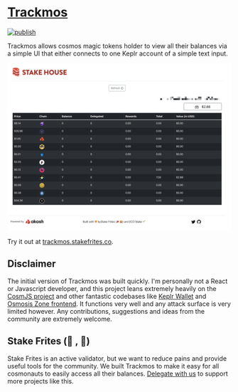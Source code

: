 # [Trackmos](https://trackmos.stakefrites.co/)

[![publish](https://github.com/stakefrites/some-tracker/actions/workflows/publish.yml/badge.svg)](https://github.com/stakefrites/some-tracker/actions/workflows/publish.yml)

Trackmos allows cosmos magic tokens holder to view all their balances via a simple UI that either connects to one Keplr account of a simple text input.

[![](./docs/screenshot.png)](https://trackmos.stakefrites.co/)

Try it out at [trackmos.stakefrites.co](https://trackmos.stakefrites.co/).

## Disclaimer

The initial version of Trackmos was built quickly. I'm personally not a React or Javascript developer, and this project leans extremely heavily on the [CosmJS project](https://github.com/cosmos/cosmjs) and other fantastic codebases like [Keplr Wallet](https://github.com/chainapsis/keplr-wallet) and [Osmosis Zone frontend](https://github.com/osmosis-labs/osmosis-frontend). It functions very well and any attack surface is very limited however. Any contributions, suggestions and ideas from the community are extremely welcome.

## Stake Frites (🥩 , 🍟)

Stake Frites is an active validator, but we want to reduce pains and provide useful tools for the community. We built Trackmos to make it easy for all cosmonauts to easily access all their balances. [Delegate with us](https://stakefrites.co) to support more projects like this.
